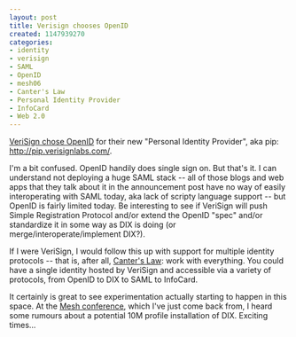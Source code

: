 ```yaml
--- 
layout: post
title: Verisign chooses OpenID
created: 1147939270
categories: 
- identity
- verisign
- SAML
- OpenID
- mesh06
- Canter's Law
- Personal Identity Provider
- InfoCard
- Web 2.0
---
```

<p><a href="http://blogs.verisign.com/infrablog/2006/05/introducing_the_verisign_perso_1.php">VeriSign chose OpenID</a> for their new &quot;Personal Identity Provider&quot;, aka pip: <a href="http://pip.verisignlabs.com/">http://pip.verisignlabs.com/</a>.</p>  <p>I&#39;m a bit confused. OpenID handily does single sign on. But that&#39;s it. I can understand not deploying a huge SAML stack -- all of those blogs and web apps that they talk about it in the announcement post have no way of easily interoperating with SAML today, aka lack of scripty language support -- but OpenID is fairly limited today. Be interesting to see if VeriSign will push Simple Registration Protocol and/or extend the OpenID &quot;spec&quot; and/or standardize it in some way as DIX is doing (or merge/interoperate/implement DIX?).  </p><p>If I were VeriSign, I would follow this up with support for multiple identity protocols -- that is, after all, <a href="http://blog.broadbandmechanics.com/2005/09/canters_law_1">Canter&#39;s Law</a>: work with everything. You could have a single identity hosted by VeriSign and accessible via a variety of protocols, from OpenID to DIX to SAML to InfoCard.</p>  <p>It certainly is great to see experimentation actually starting to happen in this space. At the <a href="http://www.meshconference.com">Mesh conference</a>, which I&#39;ve just come back from, I heard some rumours about a potential 10M profile installation of DIX. Exciting times...</p>
